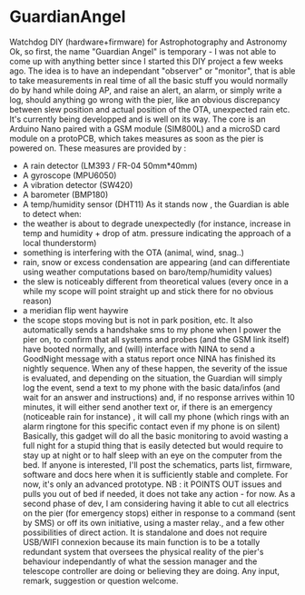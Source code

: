 # GuardianAngel
Watchdog DIY (hardware+firmware) for Astrophotography and Astronomy
Ok, so first, the name "Guardian Angel" is temporary - I was not able to come up with anything better since I started this DIY project a few weeks ago. 
The idea is to have an independant "observer" or "monitor", that is able to take measurements in real time of all the basic stuff you would normally do by hand while doing AP, and raise an alert, an alarm, or simply write a log, should anything go wrong with the pier,  like an obvious discrepancy between slew position and actual position of the OTA, unexpected rain etc. 
It's currently being developped and is well on its way. The core is an Arduino Nano paired with a GSM module (SIM800L) and a microSD card module on a protoPCB, which takes measures as soon as the pier is powered on. 
These measures are provided by : 
- A rain detector (LM393 / FR-04  50mm*40mm)
- A gyroscope (MPU6050)
- A vibration detector (SW420)
- A barometer (BMP180)
- A temp/humidity sensor (DHT11)
As it stands now , the Guardian is able to detect when:
- the weather is about to degrade unexpectedly (for instance, increase in temp and humidity + drop of atm. pressure indicating the approach of a local thunderstorm) 
- something is interfering with the OTA (animal, wind, snag..)
- rain, snow or excess condensation are appearing (and can differentiate using weather computations based on baro/temp/humidity values)
- the slew is noticeably different from theoretical values (every once in a while my scope will point straight up and stick there for no obvious reason)
- a meridian flip went haywire
- the scope stops moving but is not in park position,
etc.
It also automatically sends a handshake sms to my phone when I power the pier on, to confirm that all systems and probes (and the GSM link itself) have booted normally, and (will) interface with NINA to send a GoodNight message with a status report once NINA has finished its nightly sequence. 
When any of these happen,  the severity of the issue is evaluated, and depending on the situation, the Guardian will simply log the event, send a text to my phone with the basic data/infos (and wait for an answer and instructions) and, if no response arrives within 10 minutes, it will either send another text or, if there is an emergency (noticeable rain for instance) , it will call my phone (which rings with an alarm ringtone for this specific contact even if my phone is on silent) 
Basically, this gadget will do all the basic monitoring to avoid wasting a full night for a stupid thing that is easily detected but would require to stay up at night or to half sleep  with an eye on the computer from the bed. 
If anyone is interested, I'll post the schematics, parts list, firmware, software and docs here when it is sufficiently stable and complete. For now, it's only an advanced prototype. NB : it POINTS OUT issues and pulls you out of bed if needed, it does not take any action - for now. As a second phase of dev, I am considering having it able to cut all electrics on the pier (for emergency stops) either in response to a command (sent by SMS) or off its own initiative, using a master relay., and a few other possibilities of direct action.
It is standalone and does not require USB/WIFI connexion because its main function is to be a totally redundant system that oversees the physical reality of the pier's behaviour independantly of what the session manager and the telescope controller are doing or believing they are doing. 
Any input, remark, suggestion or question welcome.
